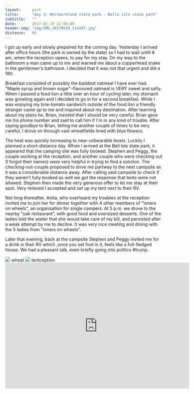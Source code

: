 ```yaml
---
layout:     post
title:      "day 3: Westmoreland state park - Belle isle state park"
subtitle:   ""
date:       2017-05-19 12:00:00
header-img: "img/IMG_20170519_114207.jpg"
distance:   66
---
```


I got up early and slowly prepaired for the coming day.
Yesterday I arrived after office hours (the park is owned by the state) so I had to wait untill 8 am, when the reception opens, to pay for my stay.
On my way to the bathroom a man came up to me and warned me about a copperhead snake in the gentlemen's bathroom.
I decided that it was not that urgent and did a 180.

Breakfast consisted of possibly the baddest oatmeal I have ever had.
"Maple syrup and brown sugar"-flavoured oatmeal is VERY sweet and salty.
When I passed a food lion a little over an hour of cycling later, my stomach was growling again and I decided to go in for a second breakfast.
While I was enjoying my brie-tomato sandwich outside of the food lion a friendly stranger came up to me and inquired about my destination.
After learning about my plans he, Brian, insisted that I should be very careful.
Brian gave me his phone number and said to call him if I'm in any kind of trouble.
After saying goodbye to Brian, telling me another couple of times to be very careful, I drove on through vast wheatfields lined with blue flowers.


The heat was quickly increasing to near-unbearable levels.
Luckily I planned a short-distance day.
When I arrived at the Bell Isle state park, it appeared that the camping site was fully booked.
Stephen and Peggy, the couple working at the reception, and another couple who were checking out (I forgot their names) were very helpful in trying to find a solution.
The checking-out-couple proposed to drive me partway to the next campsite as it was a considerable distance away.
After calling said campsite to check if they weren't fully booked as well we got the response that tents were not allowed.
Stephen then made the very generous offer to let me stay at their spot.
Very relieved I accepted and set up my tent next to their RV.

Not long thereafter, Anita, who overheard my troubles at the reception invited me to join her for dinner together with 4 other members of "loners on wheels", an organisation for single campers.
At 5 p.m. we drove to the nearby "oak restaurant", with good food and oversized desserts.
One of the ladies told the waiter that she would take care of my bill, and persisted after a weak attempt by me to decline.
It was very nice meeting and dining with the 5 ladies from "loners on wheels".

Later that evening, back at the campsite Stephen and Peggy invited me for a drink in their RV which ,once you set foot in it, feels like a full-fledged house.
We had a pleasant talk, even briefly going into politics #trump.


<img src="{{ site.baseurl }}/img/IMG_20170519_114207.jpg">
<span class="caption text-muted">wheat</span>


<img src="{{ site.baseurl }}/img/IMG_20170519_195638.jpg">
<span class="caption text-muted">tentception</span>


<iframe height='405' width='590' frameborder='0' allowtransparency='true' scrolling='no' src='https://www.strava.com/activities/995816683/embed/1cbd61acdbca608e86f8b32eb9be1c59d964bba8'></iframe>

